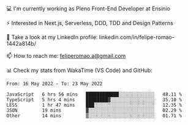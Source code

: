 💻 I'm currently working as Pleno Front-End Developer at Ensinio

⚡ Interested in Next.js, Serverless, DDD, TDD and Design Patterns

👥 Take a look at my LinkedIn profile: linkedin.com/in/felipe-romao-1442a814b/

📫 How to reach me: feliperomao.a@gmail.com

📊 Check my stats from WakaTime (VS Code) and GitHub:

<!--START_SECTION:waka-->

```text
From: 16 May 2022 - To: 23 May 2022

JavaScript   6 hrs 56 mins   ████████████░░░░░░░░░░░░░   48.11 %
TypeScript   5 hrs 4 mins    ████████▓░░░░░░░░░░░░░░░░   35.10 %
LESS         1 hr 47 mins    ███░░░░░░░░░░░░░░░░░░░░░░   12.35 %
JSON         19 mins         ▓░░░░░░░░░░░░░░░░░░░░░░░░   02.29 %
Other        14 mins         ▒░░░░░░░░░░░░░░░░░░░░░░░░   01.71 %
```

<!--END_SECTION:waka-->
